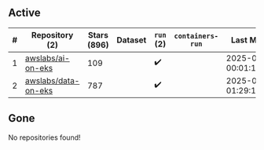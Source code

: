 ## Active
| # | Repository (2) | Stars (896) | Dataset | `run` (2) | `containers-run` | Last Modified |
| --- | --- | --- | --- | --- | --- | --- |
| 1 | [awslabs/ai-on-eks](https://github.com/awslabs/ai-on-eks) | 109 |  | :heavy_check_mark: |  | 2025-08-09 00:01:17+00:00 |
| 2 | [awslabs/data-on-eks](https://github.com/awslabs/data-on-eks) | 787 |  | :heavy_check_mark: |  | 2025-08-12 01:29:11+00:00 |

## Gone
No repositories found!
